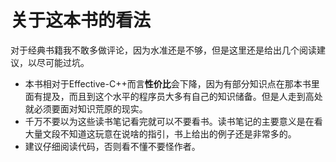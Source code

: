 # 关于这本书的看法
对于经典书籍我不敢多做评论，因为水准还是不够，但是这里还是给出几个阅读建议，以尽可能过坑。
+ 本书相对于Effective-C++而言**性价比**会下降，因为有部分知识点在那本书里面有提及，而且到这个水平的程序员大多有自己的知识储备。但是人走到高处就必须要面对知识荒原的现实。
+ 千万不要以为这些读书笔记看完就可以不要看书。读书笔记的主要意义是在看大量文段不知道这玩意在说啥的指引，书上给出的例子还是非常多的。
+ 建议仔细阅读代码，否则看不懂不要怪作者。